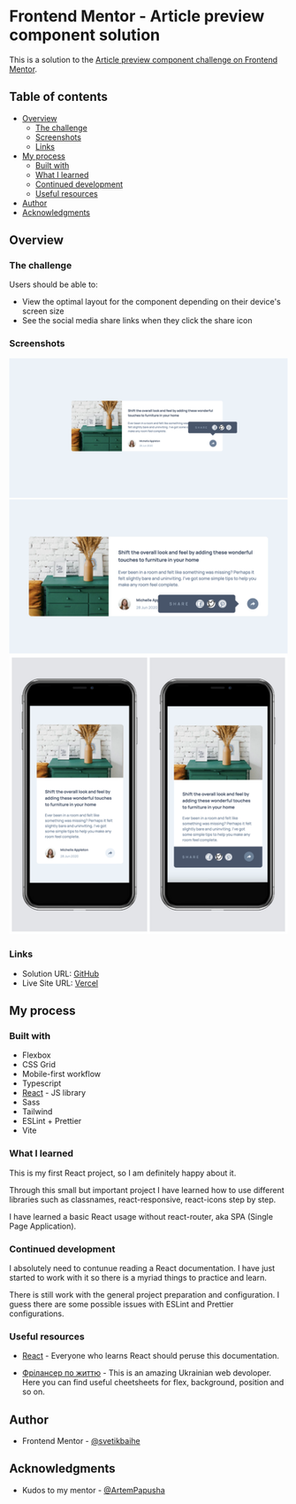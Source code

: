 # Frontend Mentor - Article preview component solution

This is a solution to the [Article preview component challenge on Frontend Mentor](https://www.frontendmentor.io/challenges/article-preview-component-dYBN_pYFT).

## Table of contents

- [Overview](#overview)
  - [The challenge](#the-challenge)
  - [Screenshots](#screenshots)
  - [Links](#links)
- [My process](#my-process)
  - [Built with](#built-with)
  - [What I learned](#what-i-learned)
  - [Continued development](#continued-development)
  - [Useful resources](#useful-resources)
- [Author](#author)
- [Acknowledgments](#acknowledgments)

## Overview

### The challenge

Users should be able to:

- View the optimal layout for the component depending on their device's screen size
- See the social media share links when they click the share icon

### Screenshots

![Popover for screens more than 960px](public/screenshots/More-than-960px.png)
![Popover for screens between 960px-767px](public/screenshots/960px-767px.png)
![Mobile version](/public/screenshots/Mobile_version.png)

### Links

- Solution URL: [GitHub](https://github.com/svetikbaihe/article-preview.git)
- Live Site URL: [Vercel](https://article-preview-pied.vercel.app/)

## My process

### Built with

- Flexbox
- CSS Grid
- Mobile-first workflow
- Typescript
- [React](https://reactjs.org/) - JS library
- Sass
- Tailwind
- ESLint + Prettier
- Vite


### What I learned

This is my first React project, so I am definitely happy about it. 

Through this small but important project I have learned how to use different libraries such as classnames, react-responsive, react-icons step by step. 

I have learned a basic React usage without react-router, aka SPA (Single Page Application).

### Continued development

I absolutely need to contunue reading a React documentation. I have just started to work with it so there is a myriad things to practice and learn.

There is still work with the general project preparation and configuration. I guess there are some possible issues with ESLint and Prettier configurations.

### Useful resources

- [React](https://react.dev/) - Everyone who learns React should peruse this documentation.

- [Фрілансер по життю](https://fls.guru/) - This is an amazing Ukrainian web devoloper. Here you can find useful cheetsheets for flex, background, position and so on.

## Author

- Frontend Mentor - [@svetikbaihe](https://www.frontendmentor.io/profile/svetikbaihe)

## Acknowledgments

- Kudos to my mentor - [@ArtemPapusha](https://github.com/ArtemPapusha) 

